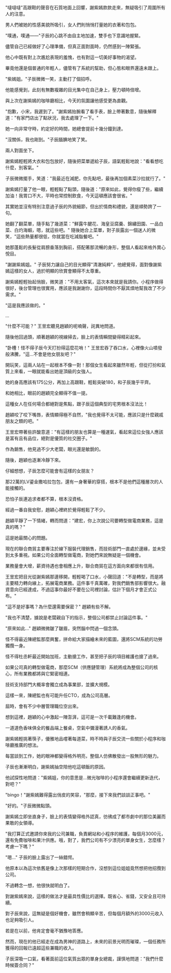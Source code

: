 "噠噠噠"高跟鞋的聲音在石質地面上回響，謝紫嫣款款走來，無疑吸引了周圍所有人的注意。

男人們被她的性感美貌所吸引，女人們則悄悄打量她的衣著和包包。

"噗通，噗通——"子辰的心跳不由自主地加速，雙手也下意識地握緊。

儘管自己已經做好了心理準備，但真正面對面時，仍然感到一陣緊張。

他心中既有對上次尷尬表現的羞愧，也有對這一切美好事物的渴望。

畢竟他還是個普通的年輕人，儘管有了系統的幫助，但心態和眼界還遠未跟上。

"紫嫣姐。"子辰微微一笑，主動打了個招呼。

他能感覺到，此刻有無數複雜的目光集中在自己身上，壓力頓時倍增。

與上次在謝紫嫣的咖啡廳相比，今天的氛圍讓他感受更為直觀。

"抱歉，小宋，我遲到了。"謝紫嫣抬腕看了看手表，臉上帶著歉意，隨後解釋道："有家門店出了點狀況，我去處理了一下。"

她一向非常守時，約定好的時間，她總會提前十幾分鐘到達。

"沒關係，我也剛到。"子辰腼腆地笑了笑。

兩人對面坐下。

謝紫嫣輕輕將大衣和包包放好，隨後把菜單遞給子辰，語氣輕鬆地說："看看想吃什麼，別客氣。"

子辰微微擺手，笑道："我最近在減肥，你先點吧，最後再加個素菜沙拉就行了。"

謝紫嫣打量了他一眼，輕輕點了點頭，隨後道："原來如此，覺得你瘦了些，繼續加油！我胃口不大，平時也常控制飲食，今天這頓應該會很省。" 

其實她並沒有特別注意過子辰的外貌細節，但出於情商和禮貌，還是順勢誇了一句。

她翻了翻菜單，隨手點了幾道菜："鮮露牛腱花、海皇豆腐羹、錦繡田園、一品白菜、白灼海蝦，嗯，就這些吧。" 隨後她合上菜單，對子辰露出一個迷人的微笑，"這些熱量都很低，你就當在吃減脂餐吧。"

她那蓬鬆的長髮從肩膀垂落到胸前，搭配著那流暢的身形，整個人看起來格外賞心悅目。

"謝謝紫嫣姐。" 子辰努力讓自己的目光顯得"清澈純粹"，他總覺得，面對像謝紫嫣這樣的女人，過於明顯的欣賞會顯得不太尊重。

謝紫嫣輕輕抬起俏臉，微笑道："不用太客氣，這次本來就是我請你。小程序做得很好，後台管理也很實用，應該是我謝謝你，這段時間你不厭其煩地幫我改了不少需求。"

"這是我應該做的。"

...

"什麼不可能？" 王昱宏聽見趙穎的呢喃聲，詫異地問道。

隨後他回過頭，順著趙穎的視線掃去，臉上的表情瞬間變得精彩起來。

"卧槽！怪不得子辰今天打扮得這麼花哨！" 王昱宏吞了吞口水，心裡像火山噴發般沸騰，"這…不會是他女朋友吧？"

開玩笑，這兩人站在一起根本不像一對！那個女生看起來雖然年輕，但從打扮和氣質上來看，一眼就能看出她是頂級的女強人。

她的身高應該有175公分，再加上高跟鞋，輕鬆突破180，和子辰幾乎平齊。

和她相比，眼前的趙穎完全顯得不值一提。

這種女人在任何場合都絕對是焦點，跟子辰這個典型的宅男根本沒法比！

趙穎咬了咬下嘴唇，表情顯得極不自然，"我也覺得不太可能，應該只是什麼親戚朋友之類的吧。"

王昱宏帶著些許酸意道："有這樣的朋友也算是一種運氣，看起來這位女強人應該是富有且有品位，絕對是優質的社交圈子。"

作為銷售，他見過不少大老闆，眼光還是敏銳的。

隨後，趙穎也逐漸冷靜下來。

仔細想想，子辰怎麼可能會有這樣的女朋友？

那22萬的LV鎏金撒哈拉包包，還有一身奢華的穿搭，根本不是他們這種層次的人能接觸的。

恐怕子辰連追求者都不算，根本沒資格。

經過一番自我安慰，趙穎心裡終於覺得輕鬆了不少。

趙穎平靜了一下情緒，轉而問道："建宏，你上次說公司要轉型做電商業務，這是真的嗎？"

這是她最關心的問題。

現在的聯合商貿主要專注於線下服裝代理銷售，而技術部門一直處於邊緣，並未受到太多重視。如果公司全面轉型做電商，對她們來說無疑是一個機會。

業務量會大增，薪資待遇也會相應上升，聯合商貿在這方面向來都很有信用。

王昱宏把目光從謝紫嫣那邊移開，輕輕喝了口水，小聲回道："不是轉型，而是將主要精力轉向線上，拓展電商業務。這件事千真萬確，對我們銷售部影響很大。融資意向已經達成，不過這事你最好不要在公司裡討論，估計下個月才會正式公布。"

"這不是好事嗎？為什麼還需要保密？" 趙穎有些不解。

"我也不清楚，據說是老闆親自下的指示，整個公司都禁止討論這件事。"

"原來如此…" 趙穎微微皺了皺眉，突然腦中閃過一個念頭。

怪不得最近陳總監那麼興奮，拼命給大家描繪未來的藍圖，還將SCM系統的功勞獨攬一身。

怪不得杜丞軒最近開始加班，主動搶工作，甚至把子辰的項目維護也搶了過來。

如果公司真的轉型做電商，那麼SCM（供應鏈管理）系統將成為整個公司的核心，所有業務都將與它緊密相連。

技術支持部門大概率會獨立成為事業部，並擴大規模。

這樣一來，陳總監也有可能升任CTO，成為公司高層。

屆時，會有不少中層管理職位空出來。

想到這裡，趙穎的心中激起一陣澎湃，這可是一次千載難逢的機會。

一道道色香味俱全的餐品端上餐桌，空氣中彌漫著誘人的香氣。

謝紫嫣輕挑著筷子，優雅地品嚐著每道菜，時不時與子辰交流一些關於小程序和咖啡廳推廣的想法。

每當談到工作，她的眼神都變得格外明亮，整個人仿佛散發出一股無形的魅力。

子辰也漸漸明白，謝紫嫣抽空陪他吃這頓飯的原因。

他試探性地問道："紫嫣姐，你的意思是…微光咖啡的小程序還會繼續更新迭代，對吧？"

"bingo！"謝紫嫣難得露出俏皮的笑容，"那麼，接下來我們談談正事吧。"

"好的。"子辰微微點頭。

謝紫嫣立即坐直身子，臉上的表情變得格外認真，彷彿成了都市劇中的那位美麗而果敢的女領導。

"我打算正式邀請你來我的公司兼職，負責網站和小程序的維護，每個月3000元，還有免費咖啡和果汁供應。哦，對了，我們公司有不少漂亮的單身女生，怎麼樣？考慮一下嗎？"

"嗯…" 子辰的臉上露出了一絲錯愕。

他原本以為這次依舊是像上次那樣的短期合作，沒想到這位姐姐竟然想把他招攬到公司。

不過轉念一想，他很快就明白了。

對謝紫嫣來說，這樣的做法才是最具性價比的選擇。既省心、省錢，又安全且可持續。

對子辰來說，這無疑是個好機會，雖然會稍顯辛苦，但每個月額外的3000元收入也足夠吸引人。

若是在以前，他肯定會毫不猶豫地答應。

然而，現在的他已經走在成為男神的道路上，未來的前景光明而璀璨，一個任務所獲得的回報已遠超這些兼職的收入。

子辰深吸一口氣，看著面前這位氣質出眾的單身女總裁，謹慎地問道："我們什麼時候簽合同？"